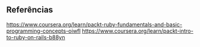 ## Referências

https://www.coursera.org/learn/packt-ruby-fundamentals-and-basic-programming-concepts-oiwfl
https://www.coursera.org/learn/packt-intro-to-ruby-on-rails-b88yn